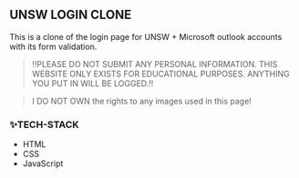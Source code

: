 ## UNSW LOGIN CLONE

This is a clone of the login page for UNSW + Microsoft outlook accounts with its form validation.

> ‼️PLEASE DO NOT SUBMIT ANY PERSONAL INFORMATION. THIS WEBSITE ONLY EXISTS FOR EDUCATIONAL PURPOSES. ANYTHING YOU PUT IN WILL BE LOGGED.‼️

> I DO NOT OWN the rights to any images used in this page!
### ✨TECH-STACK

- HTML
- CSS
- JavaScript